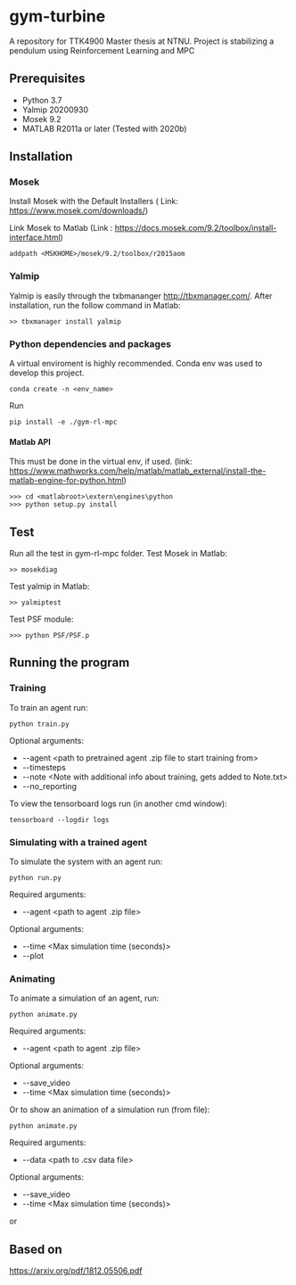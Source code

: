 # gym-turbine
A repository for TTK4900 Master thesis at NTNU. Project is stabilizing a pendulum using Reinforcement Learning and MPC

## Prerequisites
 - Python 3.7
 - Yalmip 20200930
 - Mosek 9.2
 - MATLAB R2011a or later (Tested with 2020b)





## Installation
### Mosek 
Install Mosek with the Default Installers ( Link: https://www.mosek.com/downloads/)

Link Mosek to Matlab (Link : https://docs.mosek.com/9.2/toolbox/install-interface.html)
```
addpath <MSKHOME>/mosek/9.2/toolbox/r2015aom
```
### Yalmip
Yalmip is easily through the txbmananger http://tbxmanager.com/. 
After installation, run the follow command in Matlab:
```
>> tbxmanager install yalmip
```

### Python dependencies and packages

A virtual enviroment is highly recommended. Conda env was used to develop this project.

```
conda create -n <env_name>
```
Run
```
pip install -e ./gym-rl-mpc
```
#### Matlab API 
This must be done in the virtual env, if used. (link: https://www.mathworks.com/help/matlab/matlab_external/install-the-matlab-engine-for-python.html)
```
>>> cd <matlabroot>\extern\engines\python
>>> python setup.py install
```

## Test
Run all the test in gym-rl-mpc folder.
Test Mosek in Matlab:
```
>> mosekdiag
```
Test yalmip in Matlab:
```
>> yalmiptest
```
Test PSF module:
```
>>> python PSF/PSF.p
```

## Running the program


### Training
To train an agent run:
```
python train.py
```
Optional arguments:
- --agent <path to pretrained agent .zip file to start training from>
- --timesteps <number of timesteps to train the agent>
- --note <Note with additional info about training, gets added to Note.txt>
- --no_reporting <Skip reporting>

To view the tensorboard logs run (in another cmd window):
```
tensorboard --logdir logs
```

### Simulating with a trained agent
To simulate the system with an agent run:
```
python run.py
```
Required arguments:
- --agent <path to agent .zip file>

Optional arguments:
- --time <Max simulation time (seconds)>
- --plot


### Animating
To animate a simulation of an agent, run:
```
python animate.py
```
Required arguments:
- --agent <path to agent .zip file>

Optional arguments:
- --save_video
- --time <Max simulation time (seconds)>

Or to show an animation of a simulation run (from file):
```
python animate.py
```
Required arguments:
- --data <path to .csv data file>

Optional arguments:
- --save_video
- --time <Max simulation time (seconds)>

or 




## Based on

https://arxiv.org/pdf/1812.05506.pdf
